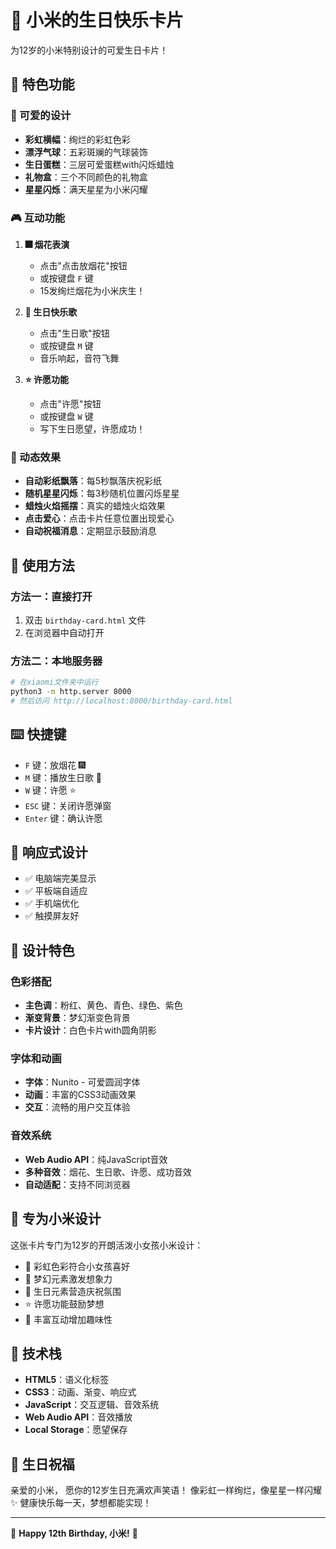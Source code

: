 # 🎂 小米的生日快乐卡片

为12岁的小米特别设计的可爱生日卡片！

## 🌟 特色功能

### 🎨 可爱的设计
- **彩虹横幅**：绚烂的彩虹色彩
- **漂浮气球**：五彩斑斓的气球装饰
- **生日蛋糕**：三层可爱蛋糕with闪烁蜡烛
- **礼物盒**：三个不同颜色的礼物盒
- **星星闪烁**：满天星星为小米闪耀

### 🎮 互动功能
1. **🎆 烟花表演**
   - 点击"点击放烟花"按钮
   - 或按键盘 `F` 键
   - 15发绚烂烟花为小米庆生！

2. **🎵 生日快乐歌**
   - 点击"生日歌"按钮
   - 或按键盘 `M` 键
   - 音乐响起，音符飞舞

3. **⭐ 许愿功能**
   - 点击"许愿"按钮
   - 或按键盘 `W` 键
   - 写下生日愿望，许愿成功！

### 🎪 动态效果
- **自动彩纸飘落**：每5秒飘落庆祝彩纸
- **随机星星闪烁**：每3秒随机位置闪烁星星
- **蜡烛火焰摇摆**：真实的蜡烛火焰效果
- **点击爱心**：点击卡片任意位置出现爱心
- **自动祝福消息**：定期显示鼓励消息

## 🎯 使用方法

### 方法一：直接打开
1. 双击 `birthday-card.html` 文件
2. 在浏览器中自动打开

### 方法二：本地服务器
```bash
# 在xiaomi文件夹中运行
python3 -m http.server 8000
# 然后访问 http://localhost:8000/birthday-card.html
```

## ⌨️ 快捷键

- `F` 键：放烟花 🎆
- `M` 键：播放生日歌 🎵
- `W` 键：许愿 ⭐
- `ESC` 键：关闭许愿弹窗
- `Enter` 键：确认许愿

## 📱 响应式设计

- ✅ 电脑端完美显示
- ✅ 平板端自适应
- ✅ 手机端优化
- ✅ 触摸屏友好

## 🎨 设计特色

### 色彩搭配
- **主色调**：粉红、黄色、青色、绿色、紫色
- **渐变背景**：梦幻渐变色背景
- **卡片设计**：白色卡片with圆角阴影

### 字体和动画
- **字体**：Nunito - 可爱圆润字体
- **动画**：丰富的CSS3动画效果
- **交互**：流畅的用户交互体验

### 音效系统
- **Web Audio API**：纯JavaScript音效
- **多种音效**：烟花、生日歌、许愿、成功音效
- **自动适配**：支持不同浏览器

## 💖 专为小米设计

这张卡片专门为12岁的开朗活泼小女孩小米设计：
- 🌈 彩虹色彩符合小女孩喜好
- 🦄 梦幻元素激发想象力
- 🎂 生日元素营造庆祝氛围
- ⭐ 许愿功能鼓励梦想
- 🎪 丰富互动增加趣味性

## 🔧 技术栈

- **HTML5**：语义化标签
- **CSS3**：动画、渐变、响应式
- **JavaScript**：交互逻辑、音效系统
- **Web Audio API**：音效播放
- **Local Storage**：愿望保存

## 🎉 生日祝福

亲爱的小米，
愿你的12岁生日充满欢声笑语！
像彩虹一样绚烂，像星星一样闪耀✨
健康快乐每一天，梦想都能实现！

---

🎂 **Happy 12th Birthday, 小米!** 🎂
